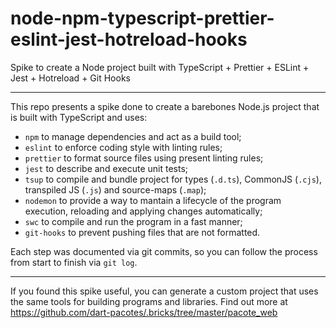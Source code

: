 # node-npm-typescript-prettier-eslint-jest-hotreload-hooks

Spike to create a Node project built with TypeScript + Prettier + ESLint + Jest + Hotreload + Git Hooks

---

This repo presents a spike done to create a barebones Node.js project that is built with TypeScript and uses:

- `npm` to manage dependencies and act as a build tool;
- `eslint` to enforce coding style with linting rules;
- `prettier` to format source files using present linting rules;
- `jest` to describe and execute unit tests;
- `tsup` to compile and bundle project for types (`.d.ts`), CommonJS (`.cjs`), transpiled JS (`.js`) and source-maps (`.map`);
- `nodemon` to provide a way to mantain a lifecycle of the program execution, reloading and applying changes automatically;
- `swc` to compile and run the program in a fast manner;
- `git-hooks` to prevent pushing files that are not formatted.

Each step was documented via git commits, so you can follow the process from start to finish via `git log`.

---

If you found this spike useful, you can generate a custom project that uses the same tools for building programs and libraries. Find out more at https://github.com/dart-pacotes/.bricks/tree/master/pacote_web
